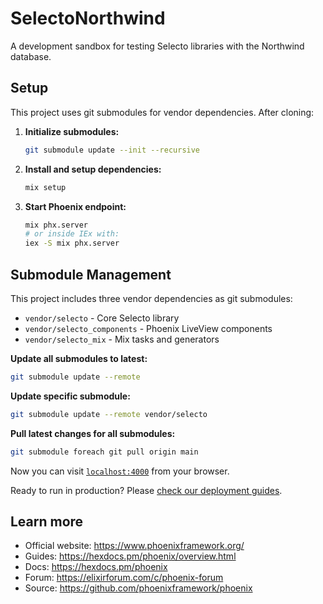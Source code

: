 # SelectoNorthwind

A development sandbox for testing Selecto libraries with the Northwind database.

## Setup

This project uses git submodules for vendor dependencies. After cloning:

1. **Initialize submodules:**
   ```bash
   git submodule update --init --recursive
   ```

2. **Install and setup dependencies:**
   ```bash
   mix setup
   ```

3. **Start Phoenix endpoint:**
   ```bash
   mix phx.server
   # or inside IEx with:
   iex -S mix phx.server
   ```

## Submodule Management

This project includes three vendor dependencies as git submodules:
- `vendor/selecto` - Core Selecto library
- `vendor/selecto_components` - Phoenix LiveView components
- `vendor/selecto_mix` - Mix tasks and generators

**Update all submodules to latest:**
```bash
git submodule update --remote
```

**Update specific submodule:**
```bash
git submodule update --remote vendor/selecto
```

**Pull latest changes for all submodules:**
```bash
git submodule foreach git pull origin main
```

Now you can visit [`localhost:4000`](http://localhost:4000) from your browser.

Ready to run in production? Please [check our deployment guides](https://hexdocs.pm/phoenix/deployment.html).

## Learn more

* Official website: https://www.phoenixframework.org/
* Guides: https://hexdocs.pm/phoenix/overview.html
* Docs: https://hexdocs.pm/phoenix
* Forum: https://elixirforum.com/c/phoenix-forum
* Source: https://github.com/phoenixframework/phoenix

